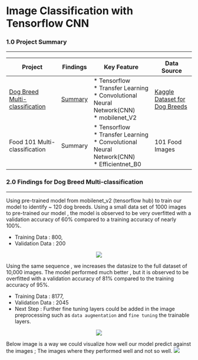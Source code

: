 # Image Classification with Tensorflow CNN

### 1.0 Project Summary
___

| Project | Findings | Key Feature | Data Source |
|---|---|---|---|
| [Dog Breed Multi-classification](https://github.com/86lekwenshiung/Multiclass-Image-Classification-with-CNN-in-Tensorflow/blob/main/Dog_Vision_Dog_Breed_Multiclassification.ipynb) | [Summary](#section_2) | * Tensorflow<br>* Transfer Learning<br>* Convolutional Neural Network(CNN)<br>* mobilenet_V2 | [Kaggle Dataset for Dog Breeds](https://www.kaggle.com/c/dog-breed-identification/data) |
| Food 101 Multi-classification | Summary | * Tensorflow<br>* Transfer Learning<br>* Convolutional Neural Network(CNN)<br>* Efficientnet_B0 | 101 Food Images |

<a id = 'section_2'><a/>
### 2.0 Findings for Dog Breed Multi-classification
___

Using pre-trained model from mobilenet_v2 (tensorflow hub) to train our model to identify ~ 120 dog breeds. Using a small data set of 1000 images to pre-trained our model , the model is observed to be very overfitted with a validation accuracy of 60% compared to a training accuracy of nearly 100%.

  * Training Data : 800,
  * Validation Data : 200
  <p align = 'center'>
  <img src = 'https://raw.githubusercontent.com/86lekwenshiung/Multiclass-Classification-with-CNN-in-Tensorflow/main/images/baseline.png'>
    <p/>
  
  Using the same sequence , we increases the datasize to the full dataset of 10,000 images. The model performed much better , but it is observed to be overfitted with a validation accuracy of 81% compared to the training accuracy of 95%.
  * Training Data : 8177,
  * Validation Data : 2045
  * Next Step : Further fine tuning layers could be added in the image preprocessing such as `data augmentation` and `fine tuning` the trainable layers.
  <p align = 'center'>
  <img src = 'https://raw.githubusercontent.com/86lekwenshiung/Multiclass-Classification-with-CNN-in-Tensorflow/main/images/fulldata.png'>
    <p/>
 
  Below image is a way we could visualize how well our model predict against the images ; The images where they performed well and not so well.
<img src = 'https://raw.githubusercontent.com/86lekwenshiung/Multiclass-Classification-with-CNN-in-Tensorflow/main/images/prediction_summary.PNG'>
